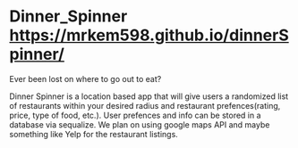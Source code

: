 # Dinner_Spinner https://mrkem598.github.io/dinnerSpinner/
Ever been lost on where to go out to eat?


Dinner Spinner is a location based app that will give users a randomized list of restaurants within your desired radius and 
restaurant prefences(rating, price, type of food, etc.). User prefences and info can be stored in a database via sequalize.
We plan on using google maps API and maybe something like Yelp for the restaurant listings.
